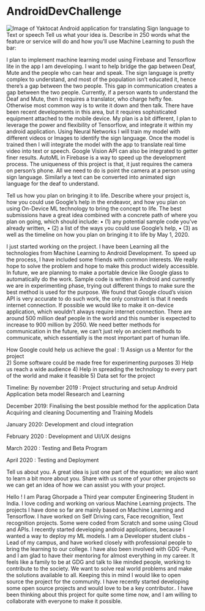 # AndroidDevChallenge
![Image of Yaktocat](https://octodex.github.com/images/yaktocat.png)
Android application for translating Sign language to Text or speech
Tell us what your idea is. 
Describe in 250 words what the feature or service will do and how you’ll use Machine Learning to push the bar:

I plan to implement machine learning model using Firebase and Tensorflow lite in the app I am developing.
I want to help bridge the gap between Deaf,  Mute and the people who can hear and speak.
The sign language is pretty complex to understand, and most of the population isn’t educated it, hence there’s a gap between the two people. 
This gap in communication creates a gap between the two people. 
Currently, if a person wants to understand the Deaf and Mute, then it requires a translator, who charge hefty fee. Otherwise most common way is to write it down and then talk.
There have been recent developments in this area, but it requires sophisticated equipment attached to the mobile device. 
My plan is a bit different, I plan to leverage the power and flexibility of Tensorflow, and integrate it within my android application.
Using Neural Networks I will train my model with different videos or Images to identify the sign language.
Once the model is trained then I will integrate the model with the app to translate real time video into text or speech.
Google Vision API can also be integrated to getter finer results. AutoML in Firebase is a way to speed up the development process.
The uniqueness of this project is that, it just requires the camera on person’s phone. All we need to do is point the camera at a person using sign language.
Similarly a text can be converted into animated sign language for the deaf to understand. 










Tell us how you plan on bringing it to life. 
Describe where your project is, how you could use Google’s help in the endeavor, and how you plan on using On-Device ML technology to bring the concept to life. The best submissions have a great idea combined with a concrete path of where you plan on going, which should include: 
    • (1) any potential sample code you’ve already written, 
    • (2) a list of the ways you could use Google’s help, 
    • (3) as well as the timeline on how you plan on bringing it to life by May 1, 2020. 

I just started working on the project. I have been Learning all the technologies from Machine Learning to Android Development. To speed up the process, I have included some friends with common interests. We really hope to solve the problem and hope to make this product widely accessible. In future, we are planning to make a portable device like Google glass to automatically do the work. 
Sample code is written in Android and currently we are in experimenting phase, trying out different things to make sure the best method is used for the purpose.
We found that Google cloud’s vision API is very accurate to do such work, the only constraint is that it needs internet connection.
If possible we would like to make it on-device application, which wouldn’t always require internet connection.
There are around 500 million deaf people in the world and this number is expected to increase to 900 million by 2050. 
We need better methods for communication in the future, we can’t just rely on ancient methods to communicate, which essentially is the most important part of human life.


How Google could help us achieve the goal :
    1) Assign us a Mentor for the project  
    2) Some software could be made free for experimenting purposes
    3) Help us reach a wide audience
    4) Help in spreading the technology to every part of the world and make it feasible
    5) Data set for the project





Timeline:
By november 2019 :
	Project structuring and setup
	Android Application beta model
	Research and Learning

December 2019:
	Finalising the best possible method for the application
	Data Acquiring and cleaning
	Documenting and Training Models

January  2020:
	Development and cloud integration

February 2020 :
Development and UI/UX designs

March 2020 :
	Testing and Beta Program

April 2020 :
	Testing and Deployment
 











Tell us about you. 
 A great idea is just one part of the equation; we also want to learn a bit more about you. Share with us some of your other projects so we can get an idea of how we can assist you with your project.

Hello ! I am Parag Ghorpade a Third year computer Engineering Student in India.
I love coding and working on various Machine Learning projects. The projects I have done so far are mainly based on Machine Learning and Tensorflow. I have worked on Self Driving cars, Face recognition, Text recognition projects. Some were coded from Scratch and some using Cloud and APIs. 
I recently started developing android applications, because I wanted a way to deploy my ML models. 
I am a Developer student clubs - Lead of my campus, and have worked closely with professional people to bring the learning to our college.
I have also been involved with GDG -Pune, and I am glad to have their mentoring for almost everything in my career. It feels like a family to be at GDG and talk to like minded people, working to contribute to the society.
We want to solve real world problems and make the solutions available to all. Keeping this in mind I would like to open source the project for the community.
I have recently started developing some open source projects and would love to be a key contributor.. 
I have been thinking about this project for quite some time now, and I am willing to collaborate with everyone to make it possible.
